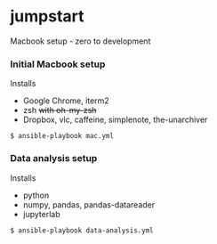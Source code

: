 # jumpstart
Macbook setup - zero to development

### Initial Macbook setup

Installs

- Google Chrome, iterm2
- zsh ~~with oh-my-zsh~~
- Dropbox, vlc, caffeine, simplenote, the-unarchiver

```
$ ansible-playbook mac.yml
```
### Data analysis setup

Installs
- python
- numpy, pandas, pandas-datareader
- jupyterlab

```
$ ansible-playbook data-analysis.yml
```
